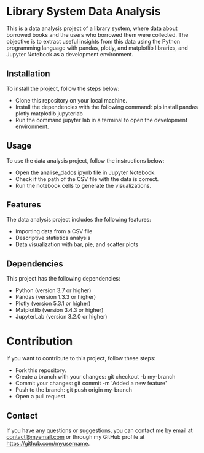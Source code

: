 # Library System Data Analysis

This is a data analysis project of a library system, where data about borrowed books and the users who borrowed them were collected. The objective is to extract useful insights from this data using the Python programming language with pandas, plotly, and matplotlib libraries, and Jupyter Notebook as a development environment.

## Installation
To install the project, follow the steps below:

- Clone this repository on your local machine.
- Install the dependencies with the following command: pip install pandas plotly matplotlib jupyterlab
- Run the command jupyter lab in a terminal to open the development environment.

## Usage
To use the data analysis project, follow the instructions below:

- Open the analise_dados.ipynb file in Jupyter Notebook.
- Check if the path of the CSV file with the data is correct.
- Run the notebook cells to generate the visualizations.

## Features
The data analysis project includes the following features:

- Importing data from a CSV file
- Descriptive statistics analysis
- Data visualization with bar, pie, and scatter plots

## Dependencies
This project has the following dependencies:

- Python (version 3.7 or higher)
- Pandas (version 1.3.3 or higher)
- Plotly (version 5.3.1 or higher)
- Matplotlib (version 3.4.3 or higher)
- JupyterLab (version 3.2.0 or higher)

# Contribution
If you want to contribute to this project, follow these steps:

- Fork this repository.
- Create a branch with your changes: git checkout -b my-branch
- Commit your changes: git commit -m 'Added a new feature'
- Push to the branch: git push origin my-branch
- Open a pull request.

## Contact
If you have any questions or suggestions, you can contact me by email at contact@myemail.com or through my GitHub profile at https://github.com/myusername.
